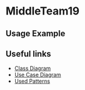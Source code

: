 # MiddleTeam19

## Usage Example



## Useful links

+ [Class Diagram](https://drive.google.com/file/d/1IuPt5itoHP3GTfmiuB4AJ8OupfbmdbeX/view?usp=sharing)
+ [Use Case Diagram](https://drive.google.com/file/d/1ZkxCcODJYE7SzhGCB4XPMrvZSjLfGcpW/view?usp=sharing)
+ [Used Patterns](https://docs.google.com/document/d/1s-ZtAd80DZ1-bv9lutr_OZ3OmvEW-ReIc1p8C0yXN10/edit?usp=sharing)
